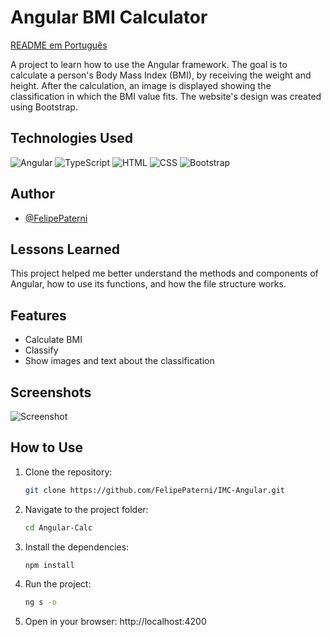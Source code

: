 # Angular BMI Calculator

[README em Português](/README-PTBR.md)

A project to learn how to use the Angular framework. The goal is to calculate a person's Body Mass Index (BMI), by receiving the weight and height. After the calculation, an image is displayed showing the classification in which the BMI value fits. The website's design was created using Bootstrap.

## Technologies Used

![Angular](https://img.shields.io/badge/Angular-DD0031?style=for-the-badge&logo=angular&logoColor=white)
![TypeScript](https://img.shields.io/badge/TypeScript-3178C6?style=for-the-badge&logo=typescript&logoColor=white)
![HTML](https://img.shields.io/badge/HTML-E34F26?style=for-the-badge&logo=html5&logoColor=white)
![CSS](https://img.shields.io/badge/CSS-1572B6?style=for-the-badge&logo=css3&logoColor=white)
![Bootstrap](https://img.shields.io/badge/Bootstrap-7952B3?style=for-the-badge&logo=bootstrap&logoColor=white)

## Author

- [@FelipePaterni](https://www.github.com/FelipePaterni)

## Lessons Learned

This project helped me better understand the methods and components of Angular, how to use its functions, and how the file structure works.

## Features

- Calculate BMI
- Classify
- Show images and text about the classification

## Screenshots

![Screenshot](https://i.imgur.com/H9ttiGr.png)

## How to Use

1. Clone the repository:

   ```bash
   git clone https://github.com/FelipePaterni/IMC-Angular.git
   ```

2. Navigate to the project folder:

   ```bash
   cd Angular-Calc
   ```

3. Install the dependencies:

   ```bash
   npm install
   ```

4. Run the project:

   ```bash
   ng s -o
   ```

5. Open in your browser:
   http://localhost:4200
